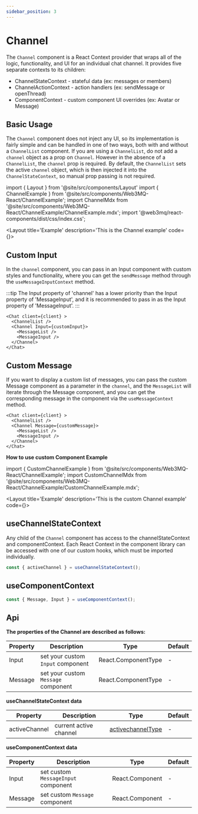 ```yaml
---
sidebar_position: 3
---
```

# Channel

The `Channel` component is a React Context provider that wraps all of the logic, functionality, and UI for an individual chat channel. It provides five separate contexts to its children:

- ChannelStateContext - stateful data (ex: messages or members)
- ChannelActionContext - action handlers (ex: sendMessage or openThread)
- ComponentContext - custom component UI overrides (ex: Avatar or Message)

## Basic Usage

The `Channel` component does not inject any UI, so its implementation is fairly simple and can be handled in one of two ways, both with and without a `ChannelList` component. If you are using a `ChannelList`, do not add a `channel` object as a prop on `Channel`. However in the absence of a `ChannelList`, the `channel` prop is required. By default, the `ChannelList` sets the active `channel` object, which is then injected it into the `ChannelStateContext`, so manual prop passing is not required.

import { Layout } from '@site/src/components/Layout'
import { ChannelExample } from '@site/src/components/Web3MQ-React/ChannelExample';
import ChannelMdx from '@site/src/components/Web3MQ-React/ChannelExample/ChannelExample.mdx';
import '@web3mq/react-components/dist/css/index.css';

<Layout
title='Example'
description='This is the Channel example'
code={<ChannelMdx />}>
<ChannelExample />
</Layout>


## Custom Input 
In the `channel` component, you can pass in an Input component with custom styles and functionality, where you can get the `sendMessage` method through the `useMessageInputContext` method.

:::tip
  The Input property of 'channel' has a lower priority than the Input property of 'MessageInput', and it is recommended to pass in as the Input property of 'MessageInput'.
:::

```tsx
<Chat client={client} >
  <ChannelList />
  <Channel Input={customInput}>
    <MessageList />
    <MessageInput />
  </Channel>
</Chat>
```
## Custom Message 
If you want to display a custom list of messages, you can pass the custom Message component as a parameter in the `channel`, and the `MessageList` will iterate through the Message component, and you can get the corresponding message in the component via the `useMessageContext` method.

```tsx
<Chat client={client} >
  <ChannelList />
  <Channel Message={customMessage}>
    <MessageList />
    <MessageInput />
  </Channel>
</Chat>
```

**How to use custom Component Example**

import { CustomChannelExample } from '@site/src/components/Web3MQ-React/ChannelExample';
import CustomChannelMdx from '@site/src/components/Web3MQ-React/ChannelExample/CustomChannelExample.mdx';

<Layout
title='Example'
description='This is the custom Channel example'
code={<CustomChannelMdx />}>
<CustomChannelExample />
</Layout>

## useChannelStateContext
Any child of the `Channel` component has access to the channelStateContext and componentContext. Each React Context in the component library can be accessed with one of our custom hooks, which must be imported individually.
```ts
const { activeChannel } = useChannelStateContext();
```

## useComponentContext
```ts
const { Message, Input } = useComponentContext();
```

## Api

**The properties of the Channel are described as follows:**

| Property | Description                               | Type                                      | Default |
| -------- | ----------------------------------------- | ----------------------------------------- | ------- |
| Input    | set your custom `Input` component         | React.ComponentType                       |   -     |
| Message  | set your custom `Message` component       | React.ComponentType                       |   -     |

**useChannelStateContext data**

| Property      | Description               | Type                                                                  | Default |
| ------------- | ------------------------- | --------------------------------------------------------------------- | ------- |
| activeChannel | current active channel    | [activechannelType](/docs/Web3MQ-SDK/JS-SDK/types/#activechanneltype) |   -     |

**useComponentContext data**

| Property      | Description                            | Type              | Default |
| ------------- | -------------------------------------- | ----------------- | ------- |
| Input         | set custom `MessageInput` component    | React.Component   |   -     |
| Message       | set custom `Message` component         | React.Component   |   -     |